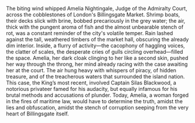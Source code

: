 The biting wind whipped Amelia Nightingale, Judge of the Admiralty Court, across the cobblestones of London's Billingsgate Market.  Shrimp boats, their decks slick with brine, bobbed precariously in the grey water; the air, thick with the pungent aroma of fish and the almost unbearable stench of rot, was a constant reminder of the city's volatile temper.  Rain lashed against the tall, weathered timbers of the market hall, obscuring the already dim interior.  Inside, a flurry of activity—the cacophony of haggling voices, the clatter of scales, the desperate cries of gulls circling overhead—filled the space.  Amelia, her dark cloak clinging to her like a second skin, pushed her way through the throng, her mind already racing with the case awaiting her at the court.  The air hung heavy with whispers of piracy, of hidden treasure, and of the treacherous waters that surrounded the island nation.  This case, the King’s most recent, involved Captain Silas Blackwood, a notorious privateer famed for his audacity, but equally infamous for his brutal methods and accusations of plunder.  Today, Amelia, a woman forged in the fires of maritime law, would have to determine the truth, amidst the lies and obfuscation, amidst the stench of corruption seeping from the very heart of Billingsgate itself.
